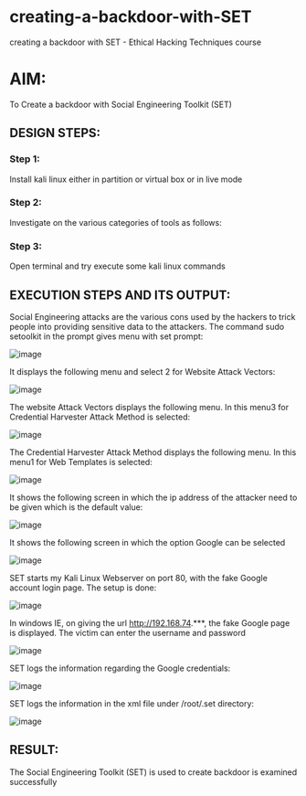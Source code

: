 # creating-a-backdoor-with-SET
creating a backdoor with SET - Ethical Hacking Techniques course

# AIM:
To Create a backdoor with Social Engineering Toolkit (SET)

## DESIGN STEPS:

### Step 1:

Install kali linux either in partition or virtual box or in live mode


### Step 2:

Investigate on the various categories of tools as follows:

### Step 3:

Open terminal and try execute some kali linux commands

## EXECUTION STEPS AND ITS OUTPUT:
Social Engineering attacks are the various cons used by the hackers to trick people into providing sensitive data to the attackers. 
The command sudo setoolkit in the prompt gives menu with set prompt:

![image](https://github.com/user-attachments/assets/6306b290-0323-44b0-aec0-ce5a2e1b6fd0)

It displays the following menu and select 2 for Website Attack Vectors:

![image](https://github.com/user-attachments/assets/1d82bf14-b43e-4001-93e3-fe2fc0c59538)

The website Attack Vectors displays the following menu. In this menu3 for Credential Harvester Attack Method is selected:

![image](https://github.com/user-attachments/assets/b8f3e347-0b97-415c-b98d-ef6f60eeaea2)

The Credential Harvester Attack Method displays the following menu. In this menu1 for Web Templates is selected:

![image](https://github.com/user-attachments/assets/fe5824b8-aa25-4e25-a265-016a296a32c6)

It shows the following screen in which the ip address of the attacker need to be given which is the default value:


![image](https://github.com/user-attachments/assets/cea43a04-d84d-4c69-bd81-bf72c8ff7c67)

It shows the following screen in which the option Google can be selected


![image](https://github.com/user-attachments/assets/1a938947-5a6c-4b94-a84b-a4e0ff079baf)

SET starts my Kali Linux Webserver on port 80, with the fake Google account login page. The setup is done:


![image](https://github.com/user-attachments/assets/be21572a-4a59-46d3-a54c-883b05255ead)

In windows IE, on giving the url http://192.168.74.***, the fake Google page is displayed. The victim can enter the username and password


![image](https://github.com/user-attachments/assets/4e342548-b660-4eb0-b13a-ac1694096e95)

SET logs the information regarding the Google credentials:

![image](https://github.com/user-attachments/assets/32ccd435-9c9a-42d1-8038-6858e0c6afe1)

SET logs the information in the xml file under /root/.set directory:

![image](https://github.com/user-attachments/assets/cd45e41d-99e5-47a3-89d4-f10be27d3e1a)


## RESULT:
The Social Engineering Toolkit (SET) is used to create backdoor is  examined successfully
